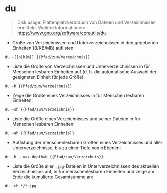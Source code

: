 # du

> Disk usage: Plattenplatzverbrauch von Dateien und Verzeichnissen ermitteln.
> Weitere Informationen: <https://www.gnu.org/software/coreutils/du>.

- Größe von Verzeichnissen und Unterverzeichnissen in den gegebenen Einheiten (B/KB/MB) auflisten:

`du -{{b|k|m}} {{Pfad/zum/Verzeichnis}}`

- Liste die Größe von Verzeichnissen und Unterverzeichnissen in für Menschen lesbaren Einheiten auf (d. h. die automatische Auswahl der geeigneten Einheit für jede Größe):

`du -h {{Pfad/zum/Verzeichnis}}`

- Zeige die Größe eines Verzeichnisses in für Menschen lesbaren Einheiten:

`du -sh {{Pfad/zum/Verzeichnis}}`

- Liste die Größe eines Verzeichnisses und seiner Dateien in für Menschen lesbaren Einheiten:

`du -ah {{Pfad/zum/Verzeichnis}}`

- Auflistung der menschenlesbaren Größen eines Verzeichnisses und aller Unterverzeichnisse, bis zu einer Tiefe von `N` Ebenen:

`du -h --max-depth=N {{Pfad/zum/Verzeichnis}}`

- Liste die Größe aller `.jpg`-Dateien in Unterverzeichnissen des aktuellen Verzeichnisses auf, in für menschenlesbaren Einheiten und zeige am Ende die kumulierte Gesamtsumme an:

`du -ch */*.jpg`
